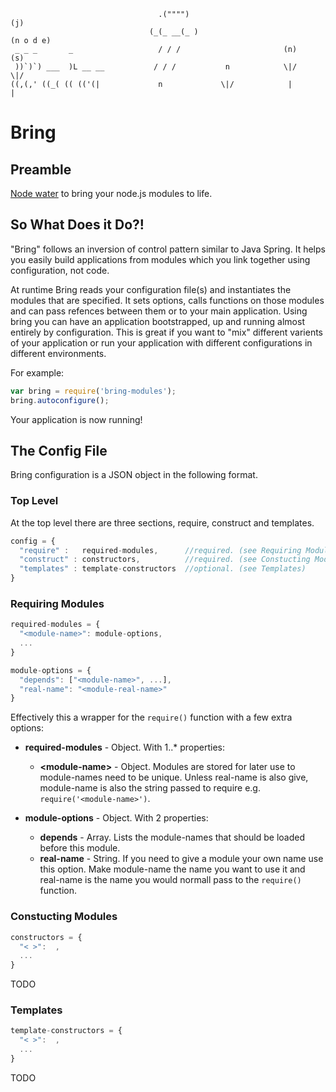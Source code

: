 ```
                                 .("""")                                      (j)
                               (_(_ __(_ )                                 (n o d e)
 _ _ _       _                   / / /                       (n)              (s)
 ))`)`) ___  )L __ __           / / /           n            \|/              \|/
((,(,' ((_( (( (('(|             n             \|/            |                |
```

Bring
=====

Preamble
--------

[Node water](https://github.com/aogriffiths/node-wtr) to bring your node.js modules 
to life.

So What Does it Do?!
--------------------

"Bring" follows an inversion of control pattern similar to Java Spring.
It helps you easily build applications from modules which you link together using 
configuration, not code.

At runtime Bring reads your configuration file(s) and instantiates the modules that are
specified. It sets options, calls functions on those modules and can pass refences 
between them or to your main application. Using bring you can have an application
bootstrapped, up and running almost entirely by configuration. This is great if you want to 
"mix" different varients of your application or run your application with different 
configurations in different environments.

For example:

````js
var bring = require('bring-modules');
bring.autoconfigure();
````

Your application is now running! 


The Config File
---------------

Bring configuration is a JSON object in the following format.

### Top Level

At the top level there are three sections, require, construct and templates.

````js
config = {
  "require" :   required-modules,      //required. (see Requiring Modules)
  "construct" : constructors,          //required. (see Constucting Modules)
  "templates" : template-constructors  //optional. (see Templates)
}
````

### Requiring Modules

````js
required-modules = {
  "<module-name>": module-options,
  ...    
}

module-options = {
  "depends": ["<module-name>", ...],
  "real-name": "<module-real-name>"
}
````

Effectively this a wrapper for the `require()` function with a few extra options:

* __required-modules__ - Object. With 1..\* properties:

    * __\<module-name\>__ - Object. Modules are stored for later use to module-names need 
      to be unique. Unless real-name is also give, module-name is also the string passed to 
      require e.g. `require('<module-name>')`.

* __module-options__ - Object. With 2 properties:
    * __depends__ - Array. Lists the module-names that should be loaded before this module. 
    * __real-name__ - String. If you need to give a module your own name use this option. 
      Make module-name the name you want to use it and real-name is the name you would 
      normall pass to the `require()` function.

### Constucting Modules

````js
constructors = {
  "< >":  ,
  ...    
}
````
TODO

### Templates

````js
template-constructors = {
  "< >":  ,
  ...    
}
````

TODO